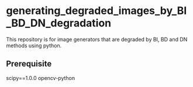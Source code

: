 # generating_degraded_images_by_BI_BD_DN_degradation
This repository is for image generators that are degraded by BI, BD and DN methods using python.

## Prerequisite
scipy==1.0.0
opencv-python
